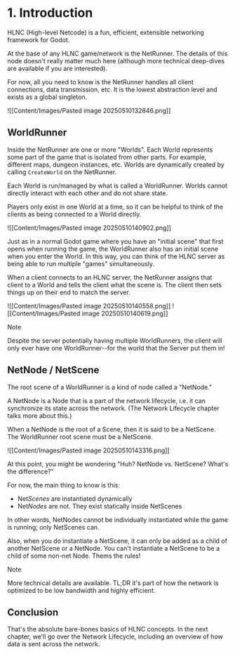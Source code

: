 # 1. Introduction
HLNC (High-level Netcode) is a fun, efficient, extensible networking framework for Godot.

At the base of any HLNC game/network is the NetRunner. The details of this node doesn't really matter much here (although more technical deep-dives are available if you are interested).

For now, all you need to know is the NetRunner handles all client connections, data transmission, etc. It is the lowest abstraction level and exists as a global singleton.

![[Content/Images/Pasted image 20250510132846.png]]

## WorldRunner
Inside the NetRunner are one or more "Worlds". Each World represents some part of the game that is isolated from other parts. For example, different maps, dungeon instances, etc. Worlds are dynamically created by calling `CreateWorld` on the NetRunner.

Each World is run/managed by what is called a WorldRunner. Worlds cannot directly interact with each other and do not share state.

Players only exist in one World at a time, so it can be helpful to think of the clients as being connected to a World directly.

![[Content/Images/Pasted image 20250510140902.png]]


Just as in a normal Godot game where you have an "initial scene" that first opens when running the game, the WorldRunner also has an initial scene when you enter the World. In this way, you can think of the HLNC server as being able to run multiple "games" simultaneously.

When a client connects to an HLNC server, the NetRunner assigns that client to a World and tells the client what the scene is. The client then sets things up on their end to match the server.

![[Content/Images/Pasted image 20250510140558.png]]
![[Content/Images/Pasted image 20250510140619.png]]

> [!NOTE]
> 
> Despite the server potentially having multiple WorldRunners, the client will only ever have one WorldRunner--for the world that the Server put them in!

## NetNode / NetScene

The root scene of a WorldRunner is a kind of node called a "NetNode."

A NetNode is a Node that is a part of the network lifecycle, i.e. it can synchronize its state across the network. (The Network Lifecycle chapter talks more about this.)

When a NetNode is the root of a Scene, then it is said to be a NetScene. The WorldRunner root scene must be a NetScene.

![[Content/Images/Pasted image 20250510143316.png]]

At this point, you might be wondering "Huh? NetNode vs. NetScene? What's the difference?"

For now, the main thing to know is this:
* Net*Scenes* are instantiated dynamically
* Net*Nodes* are not. They exist statically inside NetScenes

In other words, NetNodes cannot be individually instantiated while the game is running; only NetScenes can.

Also, when you do instantiate a NetScene, it can only be added as a child of another NetScene or a NetNode. You can't instantiate a NetScene to be a child of some non-net Node. Thems the rules!

>[!NOTE]
>
>More technical details are available. TL;DR it's part of how the network is optimized to be low bandwidth and highly efficient.

## Conclusion
That's the absolute bare-bones basics of HLNC concepts. In the next chapter, we'll go over the Network Lifecycle, including an overview of how data is sent across the network.